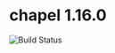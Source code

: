 # chapel 1.16.0

![Build Status](https://travis-ci.org/cyber-dojo-languages/chapel-1.16.0.svg?branch=master)

